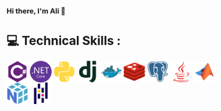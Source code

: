 ### Hi there, I'm **Ali** 👋
# 💻 Technical Skills :
<div style="display: inline_block">
    <img align="center" alt="C#" height="50" width="50" src="https://github.com/devicons/devicon/blob/master/icons/csharp/csharp-plain.svg">
  <img align="center" alt="dotnetcore" height="50" width="50" src="https://github.com/devicons/devicon/blob/master/icons/dotnetcore/dotnetcore-original.svg">  
  <img align="center" alt="Python" height="50" width="50" src="https://raw.githubusercontent.com/devicons/devicon/master/icons/python/python-plain.svg">
  <img align="center" alt="django" height="50" width="50" src="https://github.com/devicons/devicon/blob/master/icons/django/django-plain.svg">
  <img align="center" alt="Docker" height="50" width="50" src="https://github.com/devicons/devicon/blob/master/icons/docker/docker-original.svg">
  <img align="center" alt="Redis" height="50" width="50" src="https://github.com/devicons/devicon/blob/master/icons/redis/redis-original.svg">
  <img align="center" alt="postgre" height="50" width="50" src="https://github.com/devicons/devicon/blob/master/icons/postgresql/postgresql-plain.svg">
  <img align="center" alt="Java" height="50" width="50" src="https://raw.githubusercontent.com/devicons/devicon/master/icons/java/java-plain.svg">
  <img align="center" alt="matlab" height="50" width="50" src="https://github.com/devicons/devicon/blob/master/icons/matlab/matlab-original.svg">
     <img align="center" alt="numbpy" height="50" width="50" src="https://github.com/devicons/devicon/blob/master/icons/numpy/numpy-original.svg">
      <img align="center" alt="Pandas" height="50" width="50" src="https://github.com/devicons/devicon/blob/master/icons/pandas/pandas-original.svg">
</div>

